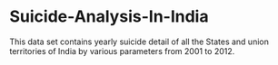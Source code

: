 # Suicide-Analysis-In-India
This data set contains yearly suicide detail of all the States and union territories of India by various parameters from 2001 to 2012.
